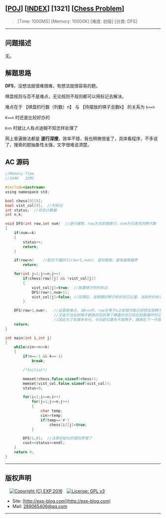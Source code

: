 ## [[POJ](http://poj.org/)] [[INDEX](https://github.com/lyy289065406/POJ-Solving-Reports)] [1321] [[Chess Problem](http://poj.org/problem?id=1321)]

> [Time: 1000MS] [Memory: 10000K] [难度: 初级] [分类: DFS]

------

## 问题描述

无。


## 解题思路

**DFS**，没想法就很难很难，有想法就很容易的题。

棋盘规则与否不是难点，无论规则不规则都可以用标记去解决。

难点在于 【棋盘的行数（列数）n】 与 【待摆放的棋子总数k】  的关系为 `k<=n`


`K==n` 时还是比较好办的

`K<n` 时就让人有点迷糊不知怎样处理了


网上普遍做法都是 **逐行深搜**，效率不错，我也稍微借鉴了，具体看程序，不多说了，搜索的题抽象性太强，文字很难说清楚。


## AC 源码


```c
//Memory Time 
//184K   32MS 

#include<iostream>
using namespace std;

bool chess[9][9];
bool vist_col[9];  //列标记
int status;  //状态计数器
int n,k;

void DFS(int row,int num)  //逐行搜索，row为当前搜索行，num为已填充的棋子数
{
	if(num==k)
	{
		status++;
		return;
	}

	if(row>n)    //配合下面DFS(row+1,num); 语句使用，避免搜索越界
		return;

	for(int j=1;j<=n;j++)
		if(chess[row][j] && !vist_col[j])
		{
			vist_col[j]=true;  //放置棋子的列标记
			DFS(row+1,num+1);
			vist_col[j]=false; //回溯后，说明摆好棋子的状态已记录，当前的列标记还原
		}

	DFS(row+1,num);   //这里是难点，当k<n时，row在等于n之前就可能已经把全部棋子放好
	                  //又由于当全部棋子都放好后的某个棋盘状态已经在前面循环时记录了
	                  //因此为了处理多余行，令当前位置先不放棋子，搜索在下一行放棋子的情况
	return;
}

int main(int i,int j)
{
	while(cin>>n>>k)
	{
		if(n==-1 && k==-1)
			break;

		/*Initial*/

		memset(chess,false,sizeof(chess));
		memset(vist_col,false,sizeof(vist_col));
		status=0;

		for(i=1;i<=n;i++)
			for(j=1;j<=n;j++)
			{
				char temp;
				cin>>temp;
				if(temp=='#')
					chess[i][j]=true;
			}

		DFS(1,0);  //注意初始化的值别弄错了
		cout<<status<<endl;
	}
	return 0;
}
```

------

## 版权声明

　[![Copyright (C) EXP,2016](https://img.shields.io/badge/Copyright%20(C)-EXP%202016-blue.svg)](http://exp-blog.com)　[![License: GPL v3](https://img.shields.io/badge/License-GPL%20v3-blue.svg)](https://www.gnu.org/licenses/gpl-3.0)
  

- Site: [http://exp-blog.com](http://exp-blog.com) 
- Mail: <a href="mailto:289065406@qq.com?subject=[EXP's Github]%20Your%20Question%20（请写下您的疑问）&amp;body=What%20can%20I%20help%20you?%20（需要我提供什么帮助吗？）">289065406@qq.com</a>


------
